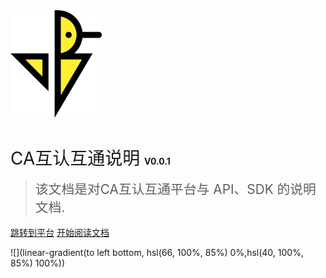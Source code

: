 


<img src="img/bird.png" width="146px">

# <span style="font-weight:400;">CA互认互通说明</span> <span style="font-size:14px">V0.0.1</span>

> <span style="line-height:1.8rem;font-weight:400;font-size:1.3rem">该文档是对CA互认互通平台与 API、SDK 的说明文档.<span>

[跳转到平台](https://github.com/alibaba/weex-ui)
[开始阅读文档](#README.md)

<!-- background image -->
![](linear-gradient(to left bottom, hsl(66, 100%, 85%) 0%,hsl(40, 100%, 85%) 100%))
